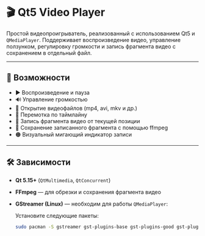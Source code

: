 # 🎬 Qt5 Video Player

Простой видеопроигрыватель, реализованный с использованием Qt5 и `QMediaPlayer`. Поддерживает воспроизведение видео, управление ползунком, регулировку громкости и запись фрагмента видео с сохранением в отдельный файл.

---

## 🚀 Возможности

- ▶️ Воспроизведение и пауза
- 🔊 Управление громкостью
- 📂 Открытие видеофайлов (mp4, avi, mkv и др.)
- 🎯 Перемотка по таймлайну
- 🔴 Запись фрагмента видео от текущей позиции
- 💾 Сохранение записанного фрагмента с помощью ffmpeg
- 🟠 Визуальный мигающий индикатор записи

---

## 🛠 Зависимости

- **Qt 5.15+** (`QtMultimedia`, `QtConcurrent`)
- **FFmpeg** — для обрезки и сохранения фрагмента видео
- **GStreamer (Linux)** — необходим для работы `QMediaPlayer`:
  
  Установите следующие пакеты:

  ```bash
  sudo pacman -S gstreamer gst-plugins-base gst-plugins-good gst-plugins-bad gst-plugins-ugly gst-libav
